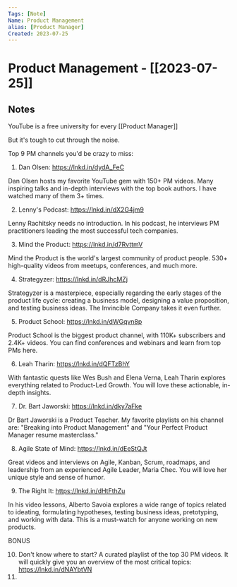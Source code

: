```yaml
---
Tags: [Note]
Name: Product Management
alias: [Product Manager]
Created: 2023-07-25
---
```

# Product Management - [[2023-07-25]]
## Notes

YouTube is a free university for every [[Product Manager]]

But it's tough to cut through the noise.
 
Top 9 PM channels you'd be crazy to miss:
 
1. Dan Olsen: https://lnkd.in/dydA_FeC

Dan Olsen hosts my favorite YouTube gem with 150+ PM videos. Many inspiring talks and in-depth interviews with the top book authors. I have watched many of them 3+ times.
 
2. Lenny's Podcast: https://lnkd.in/dX2G4jm9
 
Lenny Rachitsky needs no introduction. In his podcast, he interviews PM practitioners leading the most successful tech companies.
 
3. Mind the Product: https://lnkd.in/d7RvttmV
 
Mind the Product is the world's largest community of product people. 530+ high-quality videos from meetups, conferences, and much more.
 
4. Strategyzer: https://lnkd.in/dRJhcMZj

Strategyzer is a masterpiece, especially regarding the early stages of the product life cycle: creating a business model, designing a value proposition, and testing business ideas. The Invincible Company takes it even further.
 
5. Product School: https://lnkd.in/dWGqvn8p

Product School is the biggest product channel, with 110K+ subscribers and 2.4K+ videos. You can find conferences and webinars and learn from top PMs here.

6. Leah Tharin: https://lnkd.in/dQFTzBhY

With fantastic quests like Wes Bush and Elena Verna, Leah Tharin explores everything related to Product-Led Growth. You will love these actionable, in-depth insights.

7. Dr. Bart Jaworski: https://lnkd.in/dky7aFke

Dr Bart Jaworski is a Product Teacher. My favorite playlists on his channel are: "Breaking into Product Management" and "Your Perfect Product Manager resume masterclass."

8. Agile State of Mind: https://lnkd.in/dEeStQJt
 
Great videos and interviews on Agile, Kanban, Scrum, roadmaps, and leadership from an experienced Agile Leader, Maria Chec. You will love her unique style and sense of humor.

9. The Right It: https://lnkd.in/dHtFthZu

In his video lessons, Alberto Savoia explores a wide range of topics related to ideating, formulating hypotheses, testing business ideas, pretotyping, and working with data. This is a must-watch for anyone working on new products.

BONUS

10. Don't know where to start? A curated playlist of the top 30 PM videos. It will quickly give you an overview of the most critical topics: https://lnkd.in/dNAYbtVN
11. 